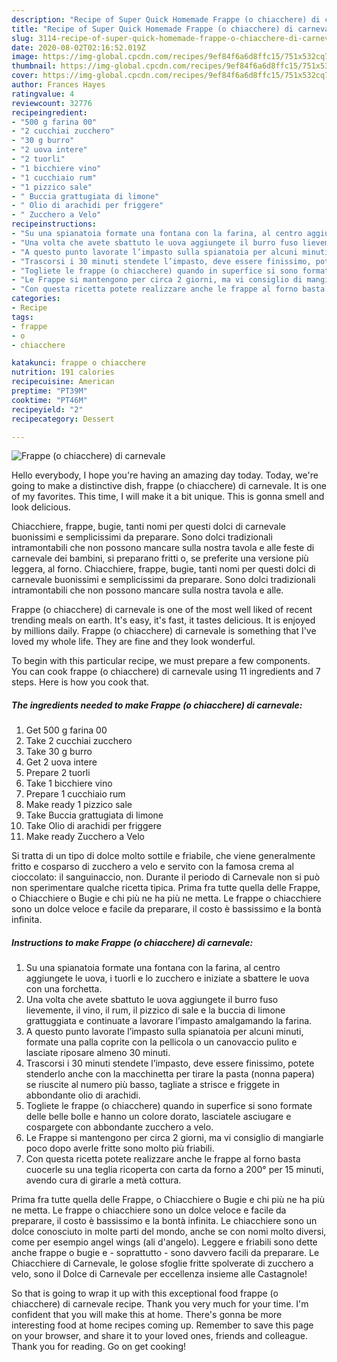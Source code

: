 ```yaml
---
description: "Recipe of Super Quick Homemade Frappe (o chiacchere) di carnevale"
title: "Recipe of Super Quick Homemade Frappe (o chiacchere) di carnevale"
slug: 3114-recipe-of-super-quick-homemade-frappe-o-chiacchere-di-carnevale
date: 2020-08-02T02:16:52.019Z
image: https://img-global.cpcdn.com/recipes/9ef84f6a6d8ffc15/751x532cq70/frappe-o-chiacchere-di-carnevale-recipe-main-photo.jpg
thumbnail: https://img-global.cpcdn.com/recipes/9ef84f6a6d8ffc15/751x532cq70/frappe-o-chiacchere-di-carnevale-recipe-main-photo.jpg
cover: https://img-global.cpcdn.com/recipes/9ef84f6a6d8ffc15/751x532cq70/frappe-o-chiacchere-di-carnevale-recipe-main-photo.jpg
author: Frances Hayes
ratingvalue: 4
reviewcount: 32776
recipeingredient:
- "500 g farina 00"
- "2 cucchiai zucchero"
- "30 g burro"
- "2 uova intere"
- "2 tuorli"
- "1 bicchiere vino"
- "1 cucchiaio rum"
- "1 pizzico sale"
- " Buccia grattugiata di limone"
- " Olio di arachidi per friggere"
- " Zucchero a Velo"
recipeinstructions:
- "Su una spianatoia formate una fontana con la farina, al centro aggiungete le uova, i tuorli e lo zucchero e iniziate a sbattere le uova con una forchetta."
- "Una volta che avete sbattuto le uova aggiungete il burro fuso lievemente, il vino, il rum, il pizzico di sale e la buccia di limone grattuggiata e continuate a lavorare l’impasto amalgamando la farina."
- "A questo punto lavorate l’impasto sulla spianatoia per alcuni minuti, formate una palla coprite con la pellicola o un canovaccio pulito e lasciate riposare almeno 30 minuti."
- "Trascorsi i 30 minuti stendete l’impasto, deve essere finissimo, potete stenderlo anche con la macchinetta per tirare la pasta (nonna papera) se riuscite al numero più basso, tagliate a strisce e friggete in abbondante olio di arachidi."
- "Togliete le frappe (o chiacchere) quando in superfice si sono formate delle belle bolle e hanno un colore dorato, lasciatele asciugare e cospargete con abbondante zucchero a velo."
- "Le Frappe si mantengono per circa 2 giorni, ma vi consiglio di mangiarle poco dopo averle fritte sono molto più friabili."
- "Con questa ricetta potete realizzare anche le frappe al forno basta cuocerle su una teglia ricoperta con carta da forno a 200° per 15 minuti, avendo cura di girarle a metà cottura."
categories:
- Recipe
tags:
- frappe
- o
- chiacchere

katakunci: frappe o chiacchere 
nutrition: 191 calories
recipecuisine: American
preptime: "PT39M"
cooktime: "PT46M"
recipeyield: "2"
recipecategory: Dessert

---
```



![Frappe (o chiacchere) di carnevale](https://img-global.cpcdn.com/recipes/9ef84f6a6d8ffc15/751x532cq70/frappe-o-chiacchere-di-carnevale-recipe-main-photo.jpg)

Hello everybody, I hope you're having an amazing day today. Today, we're going to make a distinctive dish, frappe (o chiacchere) di carnevale. It is one of my favorites. This time, I will make it a bit unique. This is gonna smell and look delicious.

Chiacchiere, frappe, bugie, tanti nomi per questi dolci di carnevale buonissimi e semplicissimi da preparare. Sono dolci tradizionali intramontabili che non possono mancare sulla nostra tavola e alle feste di carnevale dei bambini, si preparano fritti o, se preferite una versione più leggera, al forno. Chiacchiere, frappe, bugie, tanti nomi per questi dolci di carnevale buonissimi e semplicissimi da preparare. Sono dolci tradizionali intramontabili che non possono mancare sulla nostra tavola e alle.

Frappe (o chiacchere) di carnevale is one of the most well liked of recent trending meals on earth. It's easy, it's fast, it tastes delicious. It is enjoyed by millions daily. Frappe (o chiacchere) di carnevale is something that I've loved my whole life. They are fine and they look wonderful.


To begin with this particular recipe, we must prepare a few components. You can cook frappe (o chiacchere) di carnevale using 11 ingredients and 7 steps. Here is how you cook that.

<!--inarticleads1-->

##### The ingredients needed to make Frappe (o chiacchere) di carnevale:

1. Get 500 g farina 00
1. Take 2 cucchiai zucchero
1. Take 30 g burro
1. Get 2 uova intere
1. Prepare 2 tuorli
1. Take 1 bicchiere vino
1. Prepare 1 cucchiaio rum
1. Make ready 1 pizzico sale
1. Take  Buccia grattugiata di limone
1. Take  Olio di arachidi per friggere
1. Make ready  Zucchero a Velo


Si tratta di un tipo di dolce molto sottile e friabile, che viene generalmente fritto e cosparso di zucchero a velo e servito con la famosa crema al cioccolato: il sanguinaccio, non. Durante il periodo di Carnevale non si può non sperimentare qualche ricetta tipica. Prima fra tutte quella delle Frappe, o Chiacchiere o Bugie e chi più ne ha più ne metta. Le frappe o chiacchiere sono un dolce veloce e facile da preparare, il costo è bassissimo e la bontà infinita. 

<!--inarticleads2-->

##### Instructions to make Frappe (o chiacchere) di carnevale:

1. Su una spianatoia formate una fontana con la farina, al centro aggiungete le uova, i tuorli e lo zucchero e iniziate a sbattere le uova con una forchetta.
1. Una volta che avete sbattuto le uova aggiungete il burro fuso lievemente, il vino, il rum, il pizzico di sale e la buccia di limone grattuggiata e continuate a lavorare l’impasto amalgamando la farina.
1. A questo punto lavorate l’impasto sulla spianatoia per alcuni minuti, formate una palla coprite con la pellicola o un canovaccio pulito e lasciate riposare almeno 30 minuti.
1. Trascorsi i 30 minuti stendete l’impasto, deve essere finissimo, potete stenderlo anche con la macchinetta per tirare la pasta (nonna papera) se riuscite al numero più basso, tagliate a strisce e friggete in abbondante olio di arachidi.
1. Togliete le frappe (o chiacchere) quando in superfice si sono formate delle belle bolle e hanno un colore dorato, lasciatele asciugare e cospargete con abbondante zucchero a velo.
1. Le Frappe si mantengono per circa 2 giorni, ma vi consiglio di mangiarle poco dopo averle fritte sono molto più friabili.
1. Con questa ricetta potete realizzare anche le frappe al forno basta cuocerle su una teglia ricoperta con carta da forno a 200° per 15 minuti, avendo cura di girarle a metà cottura.


Prima fra tutte quella delle Frappe, o Chiacchiere o Bugie e chi più ne ha più ne metta. Le frappe o chiacchiere sono un dolce veloce e facile da preparare, il costo è bassissimo e la bontà infinita. Le chiacchiere sono un dolce conosciuto in molte parti del mondo, anche se con nomi molto diversi, come per esempio angel wings (ali d&#39;angelo). Leggere e friabili sono dette anche frappe o bugie e - soprattutto - sono davvero facili da preparare. Le Chiacchiere di Carnevale, le golose sfoglie fritte spolverate di zucchero a velo, sono il Dolce di Carnevale per eccellenza insieme alle Castagnole! 

So that is going to wrap it up with this exceptional food frappe (o chiacchere) di carnevale recipe. Thank you very much for your time. I'm confident that you will make this at home. There's gonna be more interesting food at home recipes coming up. Remember to save this page on your browser, and share it to your loved ones, friends and colleague. Thank you for reading. Go on get cooking!
